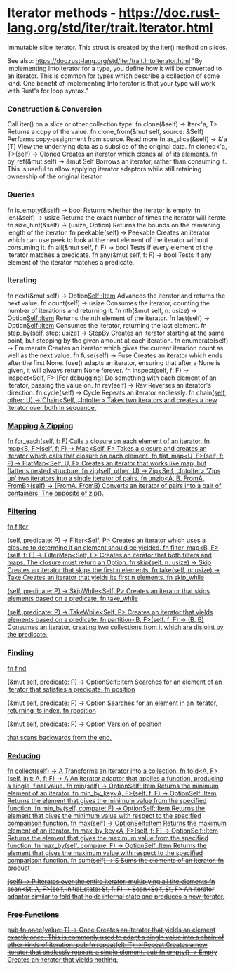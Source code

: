 # Iterator methods - https://doc.rust-lang.org/std/iter/trait.Iterator.html
Immutable slice iterator. This struct is created by the iter() method on slices.

See also: https://doc.rust-lang.org/std/iter/trait.IntoIterator.html
    "By implementing IntoIterator for a type, you define how it will be converted to an iterator. This is common
    for types which describe a collection of some kind. One benefit of implementing IntoIterator is that your type
    will work with Rust's for loop syntax."

### Construction & Conversion
Call iter() on a slice or other collection type.
fn clone(&self) -> Iter<'a, T>                      Returns a copy of the value.
fn clone_from(&mut self, source: &Self)             Performs copy-assignment from source. Read more
fn as_slice(&self) -> &'a [T]                       View the underlying data as a subslice of the original data.
fn cloned<'a, T>(self) -> Cloned<Self>              Creates an iterator which clones all of its elements.
fn by_ref(&mut self) -> &mut Self                   Borrows an iterator, rather than consuming it. This is useful to allow applying iterator adaptors while still retaining ownership of the original iterator.

### Queries
fn is_empty(&self) -> bool                          Returns whether the iterator is empty.
fn len(&self) -> usize                              Returns the exact number of times the iterator will iterate.
fn size_hint(&self) -> (usize, Option<usize>)       Returns the bounds on the remaining length of the iterator.
fn peekable(self) -> Peekable<Self>                 Creates an iterator which can use peek to look at the next element of the iterator without consuming it.
fn all<F>(&mut self, f: F) -> bool                  Tests if every element of the iterator matches a predicate.
fn any<F>(&mut self, f: F) -> bool                  Tests if any element of the iterator matches a predicate.

### Iterating
fn next(&mut self) -> Option<Self::Item>            Advances the iterator and returns the next value.
fn count(self) -> usize                             Consumes the iterator, counting the number of iterations and returning it.
fn nth(&mut self, n: usize) -> Option<Self::Item>   Returns the nth element of the iterator.
fn last(self) -> Option<Self::Item>                 Consumes the iterator, returning the last element.
fn step_by(self, step: usize) -> StepBy<Self>       Creates an iterator starting at the same point, but stepping by the given amount at each iteration.
fn enumerate(self) -> Enumerate<Self>               Creates an iterator which gives the current iteration count as well as the next value.
fn fuse(self) -> Fuse<Self>                         Creates an iterator which ends after the first None. fuse() adapts an iterator, ensuring that after a None is given, it will always return None forever.
fn inspect<F>(self, f: F) -> Inspect<Self, F>       [For debugging] Do something with each element of an iterator, passing the value on.
fn rev(self) -> Rev<Self>                           Reverses an iterator's direction.
fn cycle(self) -> Cycle<Self>                       Repeats an iterator endlessly.
fn chain<U>(self, other: U) -> Chain<Self, <U as IntoIterator>::IntoIter>   Takes two iterators and creates a new iterator over both in sequence.

### Mapping & Zipping
fn for_each<F>(self, f: F)                                                  Calls a closure on each element of an iterator.
fn map<B, F>(self, f: F) -> Map<Self, F>                                    Takes a closure and creates an iterator which calls that closure on each element.
fn flat_map<U, F>(self, f: F) -> FlatMap<Self, U, F>                        Creates an iterator that works like map, but flattens nested structure.
fn zip<U>(self, other: U) -> Zip<Self, <U as IntoIterator>::IntoIter>       'Zips up' two iterators into a single iterator of pairs.
fn unzip<A, B, FromA, FromB>(self) -> (FromA, FromB)                        Converts an iterator of pairs into a pair of containers. The opposite of zip().

### Filtering
fn filter<P>(self, predicate: P) -> Filter<Self, P>         Creates an iterator which uses a closure to determine if an element should be yielded.
fn filter_map<B, F>(self, f: F) -> FilterMap<Self, F>       Creates an iterator that both filters and maps. The closure must return an Option<T>.
fn skip(self, n: usize) -> Skip<Self>                       Creates an iterator that skips the first n elements.
fn take(self, n: usize) -> Take<Self>                       Creates an iterator that yields its first n elements.
fn skip_while<P>(self, predicate: P) -> SkipWhile<Self, P>  Creates an iterator that skips elements based on a predicate.
fn take_while<P>(self, predicate: P) -> TakeWhile<Self, P>  Creates an iterator that yields elements based on a predicate.
fn partition<B, F>(self, f: F) -> (B, B)                    Consumes an iterator, creating two collections from it which are disjoint by the predicate.

### Finding
fn find<P>(&mut self, predicate: P) -> Option<Self::Item>   Searches for an element of an iterator that satisfies a predicate.
fn position<P>(&mut self, predicate: P) -> Option<usize>    Searches for an element in an iterator, returning its index.
fn rposition<P>(&mut self, predicate: P) -> Option<usize>   Version of position<P> that scans backwards from the end.

### Reducing
fn collect<A>(self) -> A                                    Transforms an iterator into a collection.
fn fold<A, F>(self, init: A, f: F) -> A                     An iterator adaptor that applies a function, producing a single, final value.
fn min(self) -> Option<Self::Item>                          Returns the minimum element of an iterator.
fn min_by_key<A, F>(self, f: F) -> Option<Self::Item>       Returns the element that gives the minimum value from the specified function.
fn min_by<F>(self, compare: F) -> Option<Self::Item>        Returns the element that gives the minimum value with respect to the specified comparison function.
fn max(self) -> Option<Self::Item>                          Returns the maximum element of an iterator.
fn max_by_key<A, F>(self, f: F) -> Option<Self::Item>       Returns the element that gives the maximum value from the specified function.
fn max_by<F>(self, compare: F) -> Option<Self::Item>        Returns the element that gives the maximum value with respect to the specified comparison function.
fn sum<S>(self) -> S                                        Sums the elements of an iterator.
fn product<P>(self) -> P                                    Iterates over the entire iterator, multiplying all the elements
fn scan<St, A, F>(self, initial_state: St, f: F) -> Scan<Self, St, F>   An iterator adaptor similar to fold that holds internal state and produces a new iterator.

### Free Functions
pub fn once<T>(value: T) -> Once<T>         Creates an iterator that yields an element exactly once. This is commonly used to adapt a single value into a chain of other kinds of iteration.
pub fn repeat<T>(elt: T) -> Repeat<T>       Creates a new iterator that endlessly repeats a single element.
pub fn empty<T>() -> Empty<T>               Creates an iterator that yields nothing.
